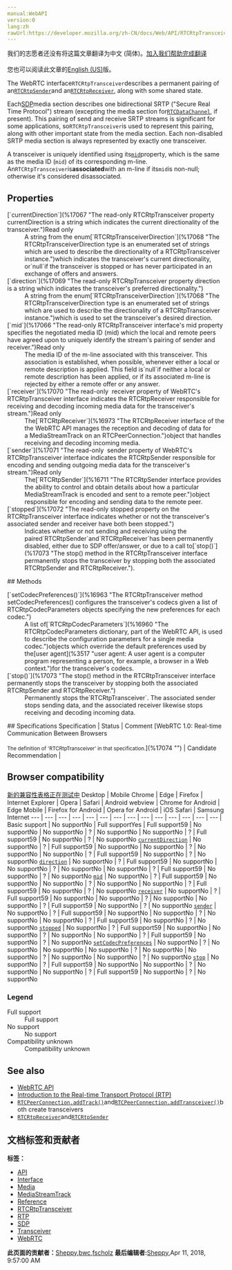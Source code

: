 ```yaml
---
manual:WebAPI
version:0
lang:zh
rawUrl:https://developer.mozilla.org/zh-CN/docs/Web/API/RTCRtpTransceiver
---
```




<bdi>我们的志愿者还没有将这篇文章翻译为<bdi>中文 (简体)</bdi>。[加入我们帮助完成翻译](%17065 "")<br></br>您也可以阅读此文章的[English (US)](%17013 "")版。</bdi>






The WebRTC interface`RTCRtpTransceiver`describes a permanent pairing of an[`RTCRtpSender`](%16711 "The RTCRtpSender interface provides the ability to control and obtain details about how a particular MediaStreamTrack is encoded and sent to a remote peer.")and an[`RTCRtpReceiver`](%16973 "The RTCRtpReceiver interface of the the WebRTC API manages the reception and decoding of data for a MediaStreamTrack on an RTCPeerConnection."), along with some shared state.



Each[SDP](%16790 "SDP: SDP (Session Description Protocol) is the standard describing a peer-to-peer connection. SDP contains the codec, source address, and timing information of audio and video.")media section describes one bidirectional SRTP (&quot;Secure Real Time Protocol&quot;) stream (excepting the media section for[`RTCDataChannel`](%16756 "The RTCDataChannel interface represents a network channel which can be used for bidirectional peer-to-peer transfers of arbitrary data. Every data channel is associated with an RTCPeerConnection, and each peer connection can have up to a theoretical maximum of 65,534 data channels (the actual limit may vary from browser to browser)."), if present). This pairing of send and receive SRTP streams is significant for some applications, so`RTCRtpTransceiver`is used to represent this pairing, along with other important state from the media section. Each non-disabled SRTP media section is always represented by exactly one transceiver.



A transceiver is uniquely identified using its[`mid`](%17066 "The read-only RTCRtpTransceiver interface's mid property specifies the negotiated media ID (mid) which the local and remote peers have agreed upon to uniquely identify the stream's pairing of sender and receiver.")property, which is the same as the media ID (`mid`) of its corresponding m-line. An`RTCRtpTransceiver`is**associated**with an m-line if its`mid`is non-null; otherwise it&#39;s considered disassociated.


## Properties<a name="Properties"></a>
<dl><dt>[`currentDirection`](%17067 "The read-only RTCRtpTransceiver property currentDirection is a string which indicates the current directionality of the transceiver.")Read only</dt><dd>A string from the enum[`RTCRtpTransceiverDirection`](%17068 "The RTCRtpTransceiverDirection type is an enumerated set of strings which are used to describe the directionality of a RTCRtpTransceiver instance.")which indicates the transceiver&#39;s current directionality, or`null`if the transceiver is stopped or has never participated in an exchange of offers and answers.</dd><dt>[`direction`](%17069 "The read-only RTCRtpTransceiver property direction is a string which indicates the transceiver's preferred directionality.")</dt><dd>A string from the enum[`RTCRtpTransceiverDirection`](%17068 "The RTCRtpTransceiverDirection type is an enumerated set of strings which are used to describe the directionality of a RTCRtpTransceiver instance.")which is used to set the transceiver&#39;s desired direction.</dd><dt>[`mid`](%17066 "The read-only RTCRtpTransceiver interface's mid property specifies the negotiated media ID (mid) which the local and remote peers have agreed upon to uniquely identify the stream's pairing of sender and receiver.")Read only</dt><dd>The media ID of the m-line associated with this transceiver. This association is established, when possible, whenever either a local or remote description is applied. This field is`null`if neither a local or remote description has been applied, or if its associated m-line is rejected by either a remote offer or any answer.</dd><dt>[`receiver`](%17070 "The read-only  receiver property of WebRTC's RTCRtpTransceiver interface indicates the RTCRtpReceiver responsible for receiving and decoding incoming media data for the transceiver's stream.")Read only</dt><dd>The[`RTCRtpReceiver`](%16973 "The RTCRtpReceiver interface of the the WebRTC API manages the reception and decoding of data for a MediaStreamTrack on an RTCPeerConnection.")object that handles receiving and decoding incoming media.</dd><dt>[`sender`](%17071 "The read-only  sender property of WebRTC's RTCRtpTransceiver interface indicates the RTCRtpSender responsible for encoding and sending outgoing media data for the transceiver's stream.")Read only</dt><dd>The[`RTCRtpSender`](%16711 "The RTCRtpSender interface provides the ability to control and obtain details about how a particular MediaStreamTrack is encoded and sent to a remote peer.")object responsible for encoding and sending data to the remote peer.</dd><dt>[`stopped`](%17072 "The read-only stopped property on the RTCRtpTransceiver interface indicates whether or not the transceiver's associated sender and receiver have both been stopped.")</dt><dd>Indicates whether or not sending and receiving using the paired`RTCRtpSender`and`RTCRtpReceiver`has been permanently disabled, either due to SDP offer/answer, or due to a call to[`stop()`](%17073 "The stop() method in the RTCRtpTransceiver interface permanently stops the transceiver by stopping both the associated RTCRtpSender and RTCRtpReceiver.").</dd></dl>
## Methods<a name="Methods"></a>
<dl><dt>[`setCodecPreferences()`](%16963 "The RTCRtpTransceiver method setCodecPreferences() configures the transceiver's codecs given a list of RTCRtpCodecParameters objects specifying the new preferences for each codec.")</dt><dd>A list of[`RTCRtpCodecParameters`](%16960 "The RTCRtpCodecParameters dictionary, part of the WebRTC API, is used to describe the configuration parameters for a single media codec.")objects which override the default preferences used by the[user agent](%3517 "user agent: A user agent is a computer program representing a person, for example, a browser in a Web context.")for the transceiver&#39;s codecs.</dd><dt>[`stop()`](%17073 "The stop() method in the RTCRtpTransceiver interface permanently stops the transceiver by stopping both the associated RTCRtpSender and RTCRtpReceiver.")</dt><dd>Permanently stops the`RTCRtpTransceiver`. The associated sender stops sending data, and the associated receiver likewise stops receiving and decoding incoming data.</dd></dl>
## Specifications<a name="Specifications"></a>
Specification | Status | Comment 
[WebRTC 1.0: Real-time Communication Between Browsers<br></br><small>The definition of &#39;RTCRtpTransceiver&#39; in that specification.</small>](%17074 "") | Candidate Recommendation |  


## Browser compatibility<a name="Browser_compatibility"></a>
[新的兼容性表格正在测试中<i></i>](%3360 "")
<abbr>Desktop<i></i></abbr> | <abbr>Mobile<i></i></abbr> 
<abbr>Chrome<i></i></abbr> | <abbr>Edge<i></i></abbr> | <abbr>Firefox<i></i></abbr> | <abbr>Internet Explorer<i></i></abbr> | <abbr>Opera<i></i></abbr> | <abbr>Safari<i></i></abbr> | <abbr>Android webview<i></i></abbr> | <abbr>Chrome for Android<i></i></abbr> | <abbr>Edge Mobile<i></i></abbr> | <abbr>Firefox for Android<i></i></abbr> | <abbr>Opera for Android<i></i></abbr> | <abbr>iOS Safari<i></i></abbr> | <abbr>Samsung Internet<i></i></abbr> 
 ---  |  ---  |  ---  |  ---  |  ---  |  ---  |  ---  |  ---  |  ---  |  ---  |  ---  |  ---  |  ---  |  ---  | 
Basic support | <abbr>No support</abbr>No | <abbr>Full support</abbr>Yes | <abbr>Full support</abbr>59 | <abbr>No support</abbr>No | <abbr>No support</abbr>No | <abbr>?</abbr> | <abbr>No support</abbr>No | <abbr>No support</abbr>No | <abbr>?</abbr> | <abbr>Full support</abbr>59 | <abbr>No support</abbr>No | <abbr>?</abbr> | <abbr>No support</abbr>No 
[`currentDirection`](%17075 "") | <abbr>No support</abbr>No | <abbr>?</abbr> | <abbr>Full support</abbr>59 | <abbr>No support</abbr>No | <abbr>No support</abbr>No | <abbr>?</abbr> | <abbr>No support</abbr>No | <abbr>No support</abbr>No | <abbr>?</abbr> | <abbr>Full support</abbr>59 | <abbr>No support</abbr>No | <abbr>?</abbr> | <abbr>No support</abbr>No 
[`direction`](%17076 "") | <abbr>No support</abbr>No | <abbr>?</abbr> | <abbr>Full support</abbr>59 | <abbr>No support</abbr>No | <abbr>No support</abbr>No | <abbr>?</abbr> | <abbr>No support</abbr>No | <abbr>No support</abbr>No | <abbr>?</abbr> | <abbr>Full support</abbr>59 | <abbr>No support</abbr>No | <abbr>?</abbr> | <abbr>No support</abbr>No 
[`mid`](%17077 "") | <abbr>No support</abbr>No | <abbr>?</abbr> | <abbr>Full support</abbr>59 | <abbr>No support</abbr>No | <abbr>No support</abbr>No | <abbr>?</abbr> | <abbr>No support</abbr>No | <abbr>No support</abbr>No | <abbr>?</abbr> | <abbr>Full support</abbr>59 | <abbr>No support</abbr>No | <abbr>?</abbr> | <abbr>No support</abbr>No 
[`receiver`](%17078 "") | <abbr>No support</abbr>No | <abbr>?</abbr> | <abbr>Full support</abbr>59 | <abbr>No support</abbr>No | <abbr>No support</abbr>No | <abbr>?</abbr> | <abbr>No support</abbr>No | <abbr>No support</abbr>No | <abbr>?</abbr> | <abbr>Full support</abbr>59 | <abbr>No support</abbr>No | <abbr>?</abbr> | <abbr>No support</abbr>No 
[`sender`](%17079 "") | <abbr>No support</abbr>No | <abbr>?</abbr> | <abbr>Full support</abbr>59 | <abbr>No support</abbr>No | <abbr>No support</abbr>No | <abbr>?</abbr> | <abbr>No support</abbr>No | <abbr>No support</abbr>No | <abbr>?</abbr> | <abbr>Full support</abbr>59 | <abbr>No support</abbr>No | <abbr>?</abbr> | <abbr>No support</abbr>No 
[`stopped`](%17080 "") | <abbr>No support</abbr>No | <abbr>?</abbr> | <abbr>Full support</abbr>59 | <abbr>No support</abbr>No | <abbr>No support</abbr>No | <abbr>?</abbr> | <abbr>No support</abbr>No | <abbr>No support</abbr>No | <abbr>?</abbr> | <abbr>Full support</abbr>59 | <abbr>No support</abbr>No | <abbr>?</abbr> | <abbr>No support</abbr>No 
[`setCodecPreferences`](%17081 "") | <abbr>No support</abbr>No | <abbr>?</abbr> | <abbr>No support</abbr>No | <abbr>No support</abbr>No | <abbr>No support</abbr>No | <abbr>?</abbr> | <abbr>No support</abbr>No | <abbr>No support</abbr>No | <abbr>?</abbr> | <abbr>No support</abbr>No | <abbr>No support</abbr>No | <abbr>?</abbr> | <abbr>No support</abbr>No 
[`stop`](%17082 "") | <abbr>No support</abbr>No | <abbr>?</abbr> | <abbr>Full support</abbr>59 | <abbr>No support</abbr>No | <abbr>No support</abbr>No | <abbr>?</abbr> | <abbr>No support</abbr>No | <abbr>No support</abbr>No | <abbr>?</abbr> | <abbr>Full support</abbr>59 | <abbr>No support</abbr>No | <abbr>?</abbr> | <abbr>No support</abbr>No 


### Legend<a name="Legend"></a>
<dl><dt><abbr>Full support</abbr></dt><dd>Full support</dd><dt><abbr>No support</abbr></dt><dd>No support</dd><dt><abbr>Compatibility unknown</abbr></dt><dd>Compatibility unknown</dd></dl>


## See also<a name="See_also"></a>

* [WebRTC API](%14655 "")
* [Introduction to the Real-time Transport Protocol (RTP)](%17012 "")
* [`RTCPeerConnection.addTrack()`](%17057 "The RTCPeerConnection method addTrack() adds a new media track to the set of tracks which will be transmitted to the other peer.")and[`RTCPeerConnection.addTransceiver()`](%17083 "The RTCPeerConnection method addTransceiver() creates a new RTCRtpTransceiver and adds it to the set of transceivers associated with the RTCPeerConnection.")both create transceivers
* [`RTCRtpReceiver`](%16973 "The RTCRtpReceiver interface of the the WebRTC API manages the reception and decoding of data for a MediaStreamTrack on an RTCPeerConnection.")and[`RTCRtpSender`](%16711 "The RTCRtpSender interface provides the ability to control and obtain details about how a particular MediaStreamTrack is encoded and sent to a remote peer.")







## 文档标签和贡献者
**标签：**
* [API](%50 "")
* [Interface](%3380 "")
* [Media](%3827 "")
* [MediaStreamTrack](%17084 "")
* [Reference](%3381 "")
* [RTCRtpTransceiver](%16981 "")
* [RTP](%16982 "")
* [SDP](%16820 "")
* [Transceiver](%17085 "")
* [WebRTC](%5058 "")

**此页面的贡献者：**[Sheppy](%405 ""),[bwc](%17086 ""),[fscholz](%60 "")
**最后编辑者:**[Sheppy](%405 ""),<time>Apr 11, 2018, 9:57:00 AM</time>


